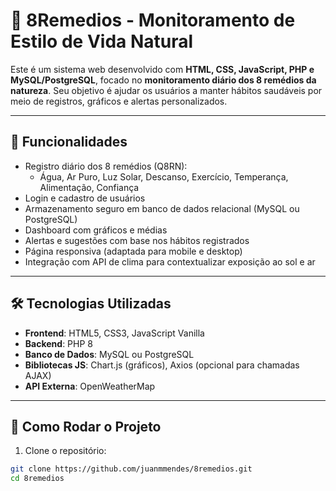 # 🌿 8Remedios - Monitoramento de Estilo de Vida Natural

Este é um sistema web desenvolvido com **HTML, CSS, JavaScript, PHP e MySQL/PostgreSQL**, focado no **monitoramento diário dos 8 remédios da natureza**. Seu objetivo é ajudar os usuários a manter hábitos saudáveis por meio de registros, gráficos e alertas personalizados.

---

## 🧩 Funcionalidades

- Registro diário dos 8 remédios (Q8RN):
  - Água, Ar Puro, Luz Solar, Descanso, Exercício, Temperança, Alimentação, Confiança
- Login e cadastro de usuários
- Armazenamento seguro em banco de dados relacional (MySQL ou PostgreSQL)
- Dashboard com gráficos e médias
- Alertas e sugestões com base nos hábitos registrados
- Página responsiva (adaptada para mobile e desktop)
- Integração com API de clima para contextualizar exposição ao sol e ar

---

## 🛠️ Tecnologias Utilizadas

- **Frontend**: HTML5, CSS3, JavaScript Vanilla
- **Backend**: PHP 8
- **Banco de Dados**: MySQL ou PostgreSQL
- **Bibliotecas JS**: Chart.js (gráficos), Axios (opcional para chamadas AJAX)
- **API Externa**: OpenWeatherMap

---

## 🚀 Como Rodar o Projeto

1. Clone o repositório:

```bash
git clone https://github.com/juanmmendes/8remedios.git
cd 8remedios
